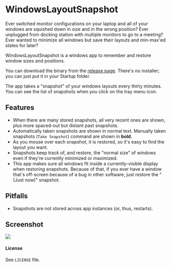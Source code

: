 # WindowsLayoutSnapshot

Ever switched monitor configurations on your laptop and all of your windows are squished down in size and in the wrong position? Ever unplugged from docking station with multiple monitors to go to a meeting? Ever wanted to minimize all windows but save their layouts and min-max'ed states for later? 

WindowsLayoutSnapshot is a windows app to remember and restore window sizes and positions.

You can download the binary from the <a href="https://github.com/lapo-luchini/WindowsLayoutSnapshot/releases/latest">release page</a>.
There's no installer; you can just put it in your Startup folder.

The app takes a "snapshot" of your windows layouts every thirty minutes.  You can see the list of snapshots when you click on the tray menu icon.


## Features
* When there are many stored snapshots, all very recent ones are shown, plus more spaced-out but distant past snapshots.
* Automatically taken snapshots are shown in normal text.  Manually taken snapshots (`Take Snapshot`) command are shown in **bold**.
* As you mouse over each snapshot, it is restored, so it's easy to find the layout you want.
* Snapshots keep track of, and restore, the "normal size" of windows even if they're currently minimized or maximized.
* This app makes sure all windows fit inside a currently-visible display when restoring snapshots.  Because of that, if you ever have a window that's off-screen because of a bug in other software, just restore the "(Just now)" snapshot.

## Pitfalls
* Snapshots are not stored across app instances (or, thus, restarts).

## Screenshot
![](https://raw.github.com/adamsmith/WindowsLayoutSnapshot/master/screenshot.png)

#### License
See `LICENSE` file.

